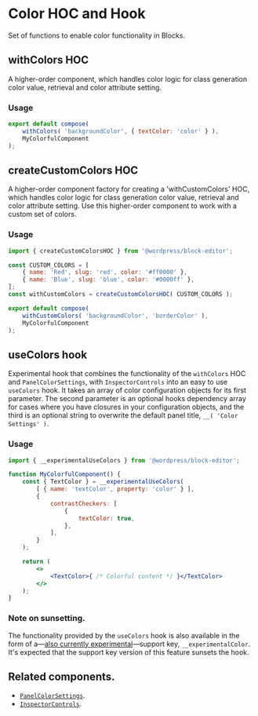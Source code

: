 # Color HOC and Hook

Set of functions to enable color functionality in Blocks.

## withColors HOC

A higher-order component, which handles color logic for class generation color value, retrieval and color attribute setting.

### Usage

```jsx
export default compose(
	withColors( 'backgroundColor', { textColor: 'color' } ),
	MyColorfulComponent
);
```

## createCustomColors HOC

A higher-order component factory for creating a 'withCustomColors' HOC, which handles color logic for class generation color value, retrieval and color attribute setting. Use this higher-order component to work with a custom set of colors.

### Usage

```jsx
import { createCustomColorsHOC } from '@wordpress/block-editor';

const CUSTOM_COLORS = [
	{ name: 'Red', slug: 'red', color: '#ff0000' },
	{ name: 'Blue', slug: 'blue', color: '#0000ff' },
];
const withCustomColors = createCustomColorsHOC( CUSTOM_COLORS );

export default compose(
	withCustomColors( 'backgroundColor', 'borderColor' ),
	MyColorfulComponent
);
```

## useColors hook

Experimental hook that combines the functionality of the `withColors` HOC and `PanelColorSettings`, with `InspectorControls` into an easy to use `useColors` hook.
It takes an array of color configuration objects for its first parameter. The second parameter is an optional hooks dependency array for cases where you have closures in your configuration objects, and the third is an optional string to overwrite the default panel title, `__( 'Color Settings' )`.

### Usage

```jsx
import { __experimentalUseColors } from '@wordpress/block-editor';

function MyColorfulComponent() {
	const { TextColor } = __experimentalUseColors(
		[ { name: 'textColor', property: 'color' } ],
		{
			contrastCheckers: [
				{
					textColor: true,
				},
			],
		}
	);

	return (
		<>
			<TextColor>{ /* Colorful content */ }</TextColor>
		</>
	);
}
```

### Note on sunsetting.

The functionality provided by the `useColors` hook is also available in the form of a—[also currently experimental](https://github.com/WordPress/gutenberg/pull/21021)—support key, `__experimentalColor`. It's expected that the support key version of this feature sunsets the hook.

## Related components.

-   [`PanelColorSettings`](https://github.com/WordPress/gutenberg/blob/bb00ad891db9937862b16867dcebd2a4d830ea86/packages/block-editor/src/components/panel-color-settings/index.js).
-   [`InspectorControls`](https://github.com/WordPress/gutenberg/blob/bb00ad891db9937862b16867dcebd2a4d830ea86/packages/block-editor/src/components/inspector-controls/README.md).
